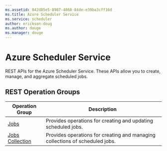 ```yaml
---
ms.assetid: 842d85e5-8987-4868-84de-e39ba3cff16d
ms.title: Azure Scheduler Service
ms.service: scheduler
author: erickson-doug
ms.author: douge
ms.manager: douge
---
```



# Azure Scheduler Service

REST APIs for the Azure Scheduler Service. These APIs allow you to create, manage, and aggregate scheduled jobs.

## REST Operation Groups

| Operation Group | Description |
|-----------------|-------------|
| [Jobs](/scheduler/jobs) | Provides operations for creating and updating scheduled jobs.            |
| [Jobs Collection](/scheduler/jobcollections)           | Provides operations for creating and managing collections of scheduled jobs.      |

